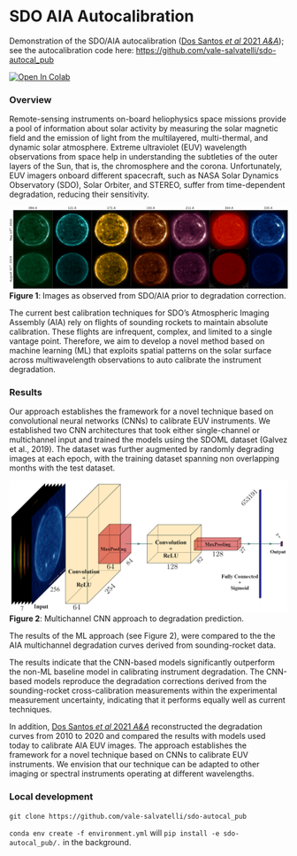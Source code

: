 # SDO AIA Autocalibration
Demonstration of the SDO/AIA autocalibration ([Dos Santos *et al* 2021 *A&A*](https://ui.adsabs.harvard.edu/abs/2021A%26A...648A..53D/abstract)); see the autocalibration code here: https://github.com/vale-salvatelli/sdo-autocal_pub

[![Open In Colab](https://colab.research.google.com/assets/colab-badge.svg)](https://colab.research.google.com/github/spaceml-org/helionb-sdoml/blob/main/notebooks/02_temperature_maps_2018/aia_autocalibration_colab.ipynb)

### Overview

Remote-sensing instruments on-board heliophysics space missions provide a pool of information about solar activity by measuring the solar magnetic field and the emission of light from the multilayered, multi-thermal, and dynamic solar atmosphere. Extreme ultraviolet (EUV) wavelength observations from space help in understanding the subtleties of the outer layers of the Sun, that is, the chromosphere and the corona. Unfortunately, EUV imagers onboard different spacecraft, such as NASA Solar Dynamics Observatory (SDO), Solar Orbiter, and STEREO, suffer from time-dependent degradation, reducing their sensitivity. 

![img](figure_one.png)
**Figure 1**: Images as observed from SDO/AIA prior to degradation correction.

The current best calibration techniques for SDO’s Atmospheric Imaging Assembly (AIA) rely on flights of sounding rockets to maintain absolute calibration. These flights are infrequent, complex, and limited to a single vantage point. Therefore, we aim to develop a novel method based on machine learning (ML) that exploits spatial patterns on the solar surface across multiwavelength observations to auto calibrate the instrument degradation.



### Results

Our approach establishes the framework for a novel technique based on convolutional neural networks (CNNs) to calibrate EUV instruments. We established two CNN architectures that took either single-channel or multichannel input and trained the models using the SDOML dataset (Galvez et al., 2019). The dataset was further augmented by randomly degrading images at each epoch, with the training dataset spanning non overlapping months with the test dataset. 

![img](figure_two.png)
**Figure 2**: Multichannel CNN approach to degradation prediction.

The results of the ML approach (see Figure 2), were compared to the the AIA multichannel degradation curves derived from sounding-rocket data.

The results indicate that the CNN-based models significantly outperform the non-ML baseline model in calibrating instrument degradation. The CNN-based models reproduce the degradation corrections derived from the sounding-rocket cross-calibration measurements within the experimental measurement uncertainty, indicating that it performs equally well as current techniques.

In addition, [Dos Santos *et al* 2021 *A&A*](https://ui.adsabs.harvard.edu/abs/2021A%26A...648A..53D/abstract) reconstructed the degradation curves from 2010 to 2020 and compared the results with models used today to calibrate AIA EUV images. The approach establishes the framework for a novel technique based on CNNs to calibrate EUV instruments. We envision that our technique can be adapted to other imaging or spectral instruments operating at different wavelengths.





### Local development

```
git clone https://github.com/vale-salvatelli/sdo-autocal_pub
```

`conda env create -f environment.yml` will `pip install -e sdo-autocal_pub/.` in the background.

